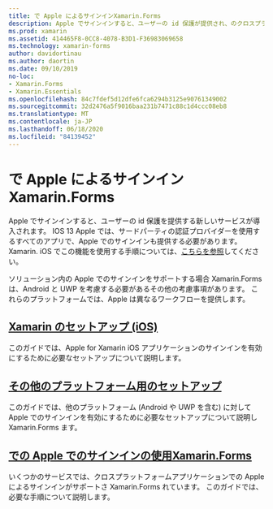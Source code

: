 ```yaml
---
title: で Apple によるサインインXamarin.Forms
description: Apple でサインインすると、ユーザーの id 保護が提供され、のクロスプラットフォームモバイルシナリオ用に実装でき Xamarin.Forms ます。
ms.prod: xamarin
ms.assetid: 414465F8-0CC8-4078-B3D1-F36983069658
ms.technology: xamarin-forms
author: davidortinau
ms.author: daortin
ms.date: 09/10/2019
no-loc:
- Xamarin.Forms
- Xamarin.Essentials
ms.openlocfilehash: 84c7fdef5d12dfe6fca6294b3125e90761349002
ms.sourcegitcommit: 32d2476a5f9016baa231b7471c88c1d4ccc08eb8
ms.translationtype: MT
ms.contentlocale: ja-JP
ms.lasthandoff: 06/18/2020
ms.locfileid: "84139452"
---
```

# <a name="sign-in-with-apple-in-xamarinforms"></a>で Apple によるサインインXamarin.Forms

Apple でサインインすると、ユーザーの id 保護を提供する新しいサービスが導入されます。 IOS 13 Apple では、サードパーティの認証プロバイダーを使用するすべてのアプリで、Apple でのサインインも提供する必要があります。 Xamarin. iOS でこの機能を使用する手順については、[こちらを参照](~/ios/platform/ios13/sign-in.md)してください。

ソリューション内の Apple でのサインインをサポートする場合 Xamarin.Forms は、Android と UWP を考慮する必要があるその他の考慮事項があります。 これらのプラットフォームでは、Apple は異なるワークフローを提供します。

## <a name="setup-for-xamarinios"></a>[Xamarin のセットアップ (iOS)](~/ios/platform/ios13/sign-in.md)

このガイドでは、Apple for Xamarin iOS アプリケーションのサインインを有効にするために必要なセットアップについて説明します。

## <a name="setup-for-other-platforms"></a>[その他のプラットフォーム用のセットアップ](setup.md)

このガイドでは、他のプラットフォーム (Android や UWP を含む) に対して Apple でのサインインを有効にするために必要なセットアップについて説明し Xamarin.Forms ます。

## <a name="use-sign-in-with-apple-in-xamarinformsandroid-ios-sign-inmd"></a>[での Apple でのサインインの使用Xamarin.Forms](android-ios-sign-in.md)

いくつかのサービスでは、クロスプラットフォームアプリケーションでの Apple によるサインインがサポートさ Xamarin.Forms れています。 このガイドでは、必要な手順について説明します。
